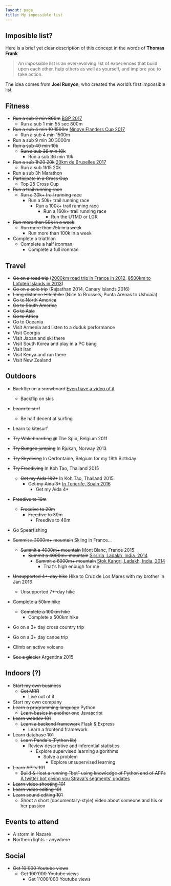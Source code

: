 ```yaml
---
layout: page
title: My impossible list
---
```

## Imposible list?
Here is a brief yet clear description of this concept in the words of **Thomas Frank**

> An impossible list is an ever-evolving list of experiences that build upon each other, help others as well as yourself, and implore you to take action.

The idea comes from **Joel Runyon**, who created the world’s first impossible list. 

## Fitness
* ~~Run a sub 2 min 800m~~ [BGP 2017](http://www.liveresults.be/2017/brussels-grand-prix/event031h03.html)
  * Run a sub 1 min 55 sec 800m
* ~~Run a sub 4 min 10 1500m~~ [Ninove Flanders Cup 2017](http://www.liveresults.be/2017/memorial-rasschaert/event026h03.html)
  * Run a sub 4 min 1500m
* Run a sub 9 min 30 3000m
* ~~Run a sub 40 min 10k~~  
  * ~~Run a sub 38 min 10k~~
    * Run a sub 36 min 10k
* ~~Run a sub 1h20 20k~~ [20km de Bruxelles 2017](http://prod.chronorace.be/Classements/Classement20km2017.aspx?eventId=1187794680566157&lng=FR)
  * Run a sub 1h15 20k
* Run a sub 3h Marathon
* ~~Participate in a Cross Cup~~
  * Top 25 Cross Cup
* ~~Run a trail running race~~
  * ~~Run a 30k+ trail running race~~
    * Run a 50k+ trail running race
      * Run a 100k+ trail running race
        * Run a 160k+ trail running race
          * Run the UTMD or LGR
* ~~Run more than 50k in a week~~
  * ~~Run more than 75k in a week~~
    * Run more than 100k in a week
* Complete a triathlon
  * Complete a half ironman
    * Complete a full ironman
    
## Travel
* ~~Go on a road trip~~ ([2000km road trip in France in 2012](https://www.youtube.com/watch?v=-HZUHWViblg), [8500km to Lofoten Islands in 2013](https://www.youtube.com/watch?v=_CNPuy3bw1A))
* ~~Go on a solo trip~~ (Rajasthan 2014, Canary Islands 2016)
* ~~Long distance Hitchhike~~ (Nice to Brussels, Punta Arenas to Ushuaïa)
* ~~Go to North America~~
* ~~Go to South America~~
* ~~Go to Asia~~
* ~~Go to Africa~~
* Go to Oceania
* Visit Armenia and listen to a duduk performance
* Visit Georgia
* Visit Japan and ski there
* Visit South Korea and play in a PC bang
* Visit Iran
* Visit Kenya and run there
* Visit New Zealand

## Outdoors
* ~~Backflip on a snowboard~~ [Even have a video of it](https://www.youtube.com/watch?v=yrQvGh7yySk)
  * Backflip on skis
* ~~Learn to surf~~
  * Be half decent at surfing
* Learn to kitesurf
* ~~Try Wakeboarding~~ @ The Spin, Belgium 2011
* ~~Try Bungee jumping~~ In Rjukan, Norway 2013
* ~~Try Skydiving~~ In Cerfontaine, Belgium for my 18th Birthday
* ~~Try Freediving~~ In Koh Tao, Thailand 2015
  * ~~Get my Aida 1&2*~~ In Koh Tao, Thailand 2015
    * ~~Get my Aida 3*~~ [In Tenerife, Spain 2016](https://www.youtube.com/watch?v=Vbyky3xTF0I)
      * Get my Aida 4*
* ~~Freedive to 10m~~
  * ~~Freedive to 20m~~
    * ~~Freedive to 30m~~
      * Freedive to 40m
* Go Spearfishing 

* ~~Summit a 3000m+ mountain~~ Skiing in France...
  * ~~Summit a 4000m+ mountain~~ Mont Blanc, France 2015
    * ~~Summit a 4000m+ mountain~~ [Sirsirla, Ladakh, India, 2014](https://www.youtube.com/watch?v=1oDs1301Bnc)
      * ~~Summit a 6000m+ mountain~~ [Stok Kangri, Ladakh, India, 2014](https://www.youtube.com/watch?v=sRPZFHlX_fo)
        * That's high enough for me
* ~~Unsupported 4+-day hike~~ Hike to Cruz de Los Mares with my brother in Jan 2016
  * Unsupported 7+-day hike
* ~~Complete a 50km hike~~
  * ~~Complete a 100km hike~~
    * Complete a 500km hike
* Go on a 3+ day cross country trip
* Go on a 3+ day canoe trip
* Climb an active volcano
* ~~See a glacier~~ Argentina 2015

## Indoors (?)
* ~~Start my own business~~
  * ~~Get MRR~~
    * Live out of it
* Start my own company
* ~~Learn a programming language~~ Python
  * ~~Learn basics in another one~~ Javascript
* ~~Learn webdev 101~~
  * ~~Learn a backend framework~~ Flask & Express
    * Learn a frontend framework
* ~~Learn database 101~~
  * ~~Learn Panda's (Python lib)~~
    * Review descriptive and inferential statistics
      * Explore supervised learning algorithms
        * Solve a problem
          * Explore unsupervised learning
* ~~Learn API's 101~~
  * ~~Build & Host a running "bot" using knowledge of Python and of API's~~ [A twitter bot giving you Strava's segments' updates](https://rrampaer.github.io/twitter-bot)
* ~~Learn video shooting 101~~
* ~~Learn video editing 101~~
* ~~Learn sound editing 101~~
  * Shoot a short (documentary-style) video about someone and his or her passion

## Events to attend
* A storm in Nazaré
* Northern lights - anywhere


## Social
* ~~Get 10'000 Youtube views~~
  * ~~Get 100'000 Youtube views~~
    * Get 1'000'000 Youtube views
